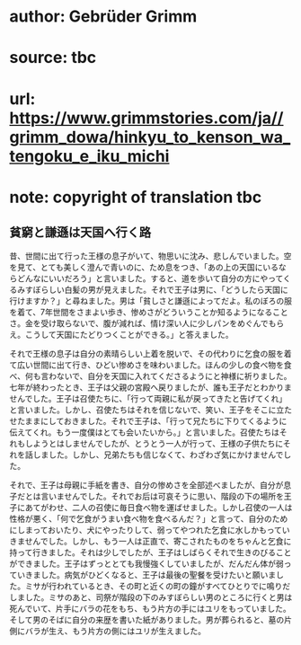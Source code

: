 # author: Gebrüder Grimm
# source: tbc
# url: https://www.grimmstories.com/ja//grimm_dowa/hinkyu_to_kenson_wa_tengoku_e_iku_michi
# note: copyright of translation tbc

## 貧窮と謙遜は天国へ行く路 

昔、世間に出て行った王様の息子がいて、物思いに沈み、悲しんでいました。空を見て、とても美しく澄んで青いのに、ため息をつき、「あの上の天国にいるならどんなにいいだろう」と言いました。すると、道を歩いて自分の方にやってくるみすぼらしい白髪の男が見えました。それで王子は男に、「どうしたら天国に行けますか？」と尋ねました。男は「貧しさと謙遜によってだよ。私のぼろの服を着て、7年世間をさまよい歩き、惨めさがどういうことか知るようになることさ。金を受け取らないで、腹が減れば、情け深い人に少しパンをめぐんでもらえ。こうして天国にたどりつくことができる。」と答えました。

それで王様の息子は自分の素晴らしい上着を脱いで、その代わりに乞食の服を着て広い世間に出て行き、ひどい惨めさを味わいました。ほんの少しの食べ物を食べ、何も言わないで、自分を天国に入れてくださるようにと神様に祈りました。七年が終わったとき、王子は父親の宮殿へ戻りましたが、誰も王子だとわかりませんでした。王子は召使たちに、「行って両親に私が戻ってきたと告げてくれ」と言いました。しかし、召使たちはそれを信じないで、笑い、王子をそこに立たせたままにしておきました。それで王子は、「行って兄たちに下りてくるように伝えてくれ。もう一度僕はとても会いたいから。」と言いました。召使たちはそれもしようとはしませんでしたが、とうとう一人が行って、王様の子供たちにそれを話しました。しかし、兄弟たちも信じなくて、わざわざ気にかけませんでした。

それで、王子は母親に手紙を書き、自分の惨めさを全部述べましたが、自分が息子だとは言いませんでした。それでお后は可哀そうに思い、階段の下の場所を王子にあてがわせ、二人の召使に毎日食べ物を運ばせました。しかし召使の一人は性格が悪く、「何で乞食がうまい食べ物を食べるんだ？」と言って、自分のためにしまっておいたり、犬にやったりして、弱ってやつれた乞食に水しかもっていきませんでした。しかし、もう一人は正直で、寄こされたものをちゃんと乞食に持って行きました。それは少しでしたが、王子はしばらくそれで生きのびることができました。王子はずっととても我慢強くしていましたが、だんだん体が弱っていきました。病気がひどくなると、王子は最後の聖餐を受けたいと願いました。ミサが行われているとき、その町と近くの町の鐘がすべてひとりでに鳴りだしました。ミサのあと、司祭が階段の下のみすぼらしい男のところに行くと男は死んでいて、片手にバラの花をもち、もう片方の手にはユリをもっていました。そして男のそばに自分の来歴を書いた紙がありました。男が葬られると、墓の片側にバラが生え、もう片方の側にはユリが生えました。
